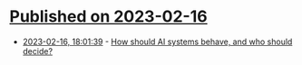 # [Published on 2023-02-16](index.md)

* [2023-02-16, 18:01:39](https://news.ycombinator.com/item?id=34822616) - [How should AI systems behave, and who should decide?](https://openai.com/blog/how-should-ai-systems-behave/)

